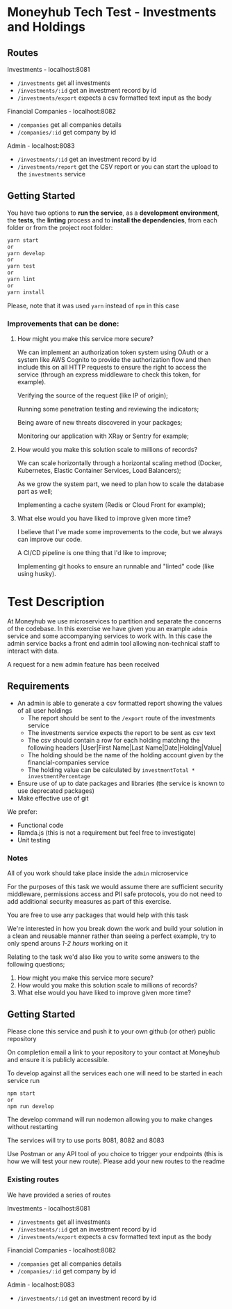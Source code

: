 # Moneyhub Tech Test - Investments and Holdings

## Routes

Investments - localhost:8081

- `/investments` get all investments
- `/investments/:id` get an investment record by id
- `/investments/export` expects a csv formatted text input as the body

Financial Companies - localhost:8082

- `/companies` get all companies details
- `/companies/:id` get company by id

Admin - localhost:8083

- `/investments/:id` get an investment record by id
- `/investments/report` get the CSV report or you can start the upload to the `investments` service

## Getting Started

You have two options to **run the service**, as a **development environment**, the **tests**, the **linting** process and to **install the dependencies**, from each folder or from the project root folder:

```bash
yarn start
or
yarn develop
or
yarn test
or
yarn lint
or
yarn install
```
Please, note that it was used `yarn` instead of `npm` in this case

### Improvements that can be done:

1. How might you make this service more secure?

    We can implement an authorization token system using OAuth or a system like AWS Cognito to provide the authorization flow and then include this on all HTTP requests to ensure the right to access the service (through an express middleware to check this token, for example).

    Verifying the source of the request (like IP of origin);

    Running some penetration testing and reviewing the indicators;

    Being aware of new threats discovered in your packages;

    Monitoring our application with XRay or Sentry for example;

2. How would you make this solution scale to millions of records?

    We can scale horizontally through a horizontal scaling method (Docker, Kubernetes, Elastic Container Services, Load Balancers);

    As we grow the system part, we need to plan how to scale the database part as well;

    Implementing a cache system (Redis or Cloud Front for example);

3. What else would you have liked to improve given more time?

    I believe that I've made some improvements to the code, but we always can improve our code.

    A CI/CD pipeline is one thing that I'd like to improve;

    Implementing git hooks to ensure an runnable and "linted" code (like using husky).

# Test Description

At Moneyhub we use microservices to partition and separate the concerns of the codebase. In this exercise we have given you an example `admin` service and some accompanying services to work with. In this case the admin service backs a front end admin tool allowing non-technical staff to interact with data.

A request for a new admin feature has been received

## Requirements

- An admin is able to generate a csv formatted report showing the values of all user holdings
    - The report should be sent to the `/export` route of the investments service
    - The investments service expects the report to be sent as csv text
    - The csv should contain a row for each holding matching the following headers
    |User|First Name|Last Name|Date|Holding|Value|
    - The holding should be the name of the holding account given by the financial-companies service
    - The holding value can be calculated by `investmentTotal * investmentPercentage`
- Ensure use of up to date packages and libraries (the service is known to use deprecated packages)
- Make effective use of git

We prefer:

- Functional code
- Ramda.js (this is not a requirement but feel free to investigate)
- Unit testing

### Notes

All of you work should take place inside the `admin` microservice

For the purposes of this task we would assume there are sufficient security middleware, permissions access and PII safe protocols, you do not need to add additional security measures as part of this exercise.

You are free to use any packages that would help with this task

We're interested in how you break down the work and build your solution in a clean and reusable manner rather than seeing a perfect example, try to only spend arouns *1-2 hours* working on it

Relating to the task we'd also like you to write some answers to the following questions;

1. How might you make this service more secure?
2. How would you make this solution scale to millions of records?
3. What else would you have liked to improve given more time?

## Getting Started

Please clone this service and push it to your own github (or other) public repository

On completion email a link to your repository to your contact at Moneyhub and ensure it is publicly accessible.

To develop against all the services each one will need to be started in each service run

```bash
npm start
or
npm run develop
```

The develop command will run nodemon allowing you to make changes without restarting

The services will try to use ports 8081, 8082 and 8083

Use Postman or any API tool of you choice to trigger your endpoints (this is how we will test your new route). Please add your new routes to the readme

### Existing routes

We have provided a series of routes

Investments - localhost:8081

- `/investments` get all investments
- `/investments/:id` get an investment record by id
- `/investments/export` expects a csv formatted text input as the body

Financial Companies - localhost:8082

- `/companies` get all companies details
- `/companies/:id` get company by id

Admin - localhost:8083

- `/investments/:id` get an investment record by id

